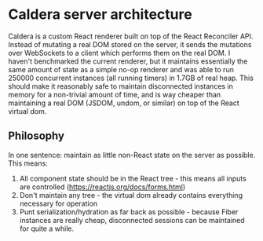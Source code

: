# Caldera server architecture

Caldera is a custom React renderer built on top of the React Reconciler API. Instead of mutating a real DOM stored on the server, it sends the mutations over WebSockets to a client which performs them on the real DOM. I haven't benchmarked the current renderer, but it maintains essentially the same amount of state as a simple no-op renderer and was able to run 250000 concurrent instances (all running timers) in 1.7GB of real heap. This should make it reasonably safe to maintain disconnected instances in memory for a non-trivial amount of time, and is way cheaper than maintaining a real DOM (JSDOM, undom, or similar) on top of the React virtual dom.

## Philosophy

In one sentence: maintain as little non-React state on the server as possible. This means:

1. All component state should be in the React tree - this means all inputs are controlled (https://reactjs.org/docs/forms.html)
2. Don't maintain any tree - the virtual dom already contains everything necessary for operation
3. Punt serialization/hydration as far back as possible - because Fiber instances are really cheap, disconnected sessions can be maintained for quite a while.
